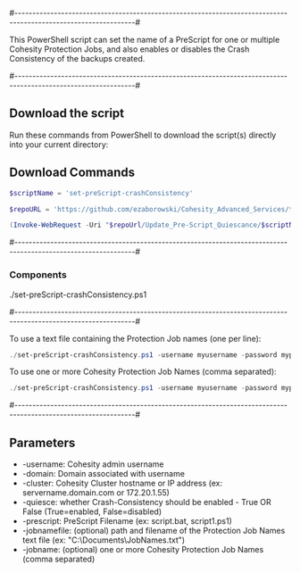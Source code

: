 #---------------------------------------------------------------------------------------------------------------#

This PowerShell script can set the name of a PreScript for one or multiple Cohesity Protection Jobs, and also enables or disables the Crash Consistency of the backups created.

#---------------------------------------------------------------------------------------------------------------#

## Download the script

Run these commands from PowerShell to download the script(s) directly into your current directory:

## Download Commands
```powershell
$scriptName = 'set-preScript-crashConsistency'

$repoURL = 'https://github.com/ezaborowski/Cohesity_Advanced_Services/tree/main/Update_Protection_Job'

(Invoke-WebRequest -Uri "$repoUrl/Update_Pre-Script_Quiescance/$scriptName.ps1").content | Out-File "$scriptName.ps1"; (Get-Content "$scriptName.ps1") | Set-Content "$scriptName.ps1"
```
#---------------------------------------------------------------------------------------------------------------#

### Components
./set-preScript-crashConsistency.ps1

#---------------------------------------------------------------------------------------------------------------#

To use a text file containing the Protection Job names (one per line):
```powershell
./set-preScript-crashConsistency.ps1 -username myusername -password mypassword -cluster mycluster -jobnamefile "C:\Documents\JobNames.txt" -quiesce True -prescript script.bat
```

To use one or more Cohesity Protection Job Names (comma separated):
```powershell
./set-preScript-crashConsistency.ps1 -username myusername -password mypassword -cluster mycluster -jobname jobname1,jobname2 -quiesce True -prescript script.bat
```
#---------------------------------------------------------------------------------------------------------------#

## Parameters
* -username: Cohesity admin username
* -domain: Domain associated with username
* -cluster: Cohesity Cluster hostname or IP address (ex: servername.domain.com or 172.20.1.55)
* -quiesce: whether Crash-Consistency should be enabled - True OR False (True=enabled, False=disabled)
* -prescript: PreScript Filename (ex: script.bat, script1.ps1)
* -jobnamefile: (optional) path and filename of the Protection Job Names text file (ex: "C:\Documents\JobNames.txt")
* -jobname: (optional) one or more Cohesity Protection Job Names (comma separated)
